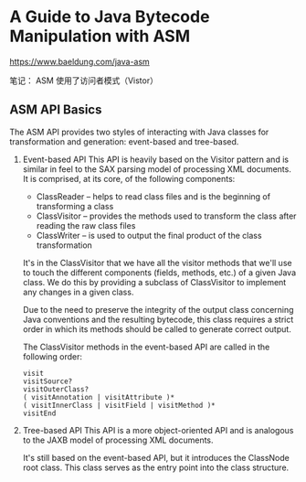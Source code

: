 # A Guide to Java Bytecode Manipulation with ASM
https://www.baeldung.com/java-asm

笔记：
ASM 使用了访问者模式（Vistor）

## ASM API Basics
The ASM API provides two styles of interacting with Java classes for transformation and generation: event-based and tree-based.

1. Event-based API
    This API is heavily based on the Visitor pattern and is similar in feel to the SAX parsing model of processing XML documents. 
    It is comprised, at its core, of the following components:

    - ClassReader – helps to read class files and is the beginning of transforming a class
    - ClassVisitor – provides the methods used to transform the class after reading the raw class files
    - ClassWriter – is used to output the final product of the class transformation

    It's in the ClassVisitor that we have all the visitor methods that we'll use to touch 
    the different components (fields, methods, etc.) of a given Java class. 
    We do this by providing a subclass of ClassVisitor to implement any changes in a given class.
    
    Due to the need to preserve the integrity of the output class concerning Java conventions and the resulting bytecode, this class requires a strict order in which its methods should be called to generate correct output.
    
    The ClassVisitor methods in the event-based API are called in the following order:
    
    ```
    visit
    visitSource?
    visitOuterClass?
    ( visitAnnotation | visitAttribute )*
    ( visitInnerClass | visitField | visitMethod )*
    visitEnd
    ```

2. Tree-based API
    This API is a more object-oriented API and is analogous to the JAXB model of processing XML documents.
    
    It's still based on the event-based API, but it introduces the ClassNode root class. 
    This class serves as the entry point into the class structure.


